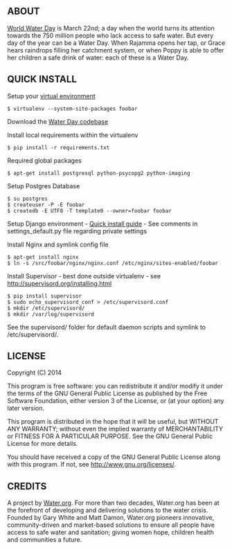 ABOUT
-----
[World Water Day](http://www.waterday.org/) is March 22nd; a day when the world
turns its attention towards the 750 million people who lack access to safe 
water. But every day of the year can be a Water Day. When Rajamma opens her
tap, or Grace hears raindrops filling her catchment system, or when Poppy is
able to offer her children a safe drink of water: each of these is a Water Day.

QUICK INSTALL
-------------
Setup your [virtual environment](http://www.virtualenv.org/)

    $ virtualenv --system-site-packages foobar

Download the [Water Day codebase](https://github.com/waterdotorg/waterday-2015/)

Install local requirements within the virtualenv

    $ pip install -r requirements.txt

Required global packages

    $ apt-get install postgresql python-psycopg2 python-imaging

Setup Postgres Database

    $ su postgres
    $ createuser -P -E foobar
    $ createdb -E UTF8 -T template0 --owner=foobar foobar

Setup Django environment - [Quick install guide](https://docs.djangoproject.com/en/1.6/intro/install/)
    - See comments in settings_default.py file regarding private settings
    
Install Nginx and symlink config file

    $ apt-get install nginx
    $ ln -s /src/foobar/nginx/nginx.conf /etc/nginx/sites-enabled/foobar

Install Supervisor
    - best done outside virtualenv
    - see http://supervisord.org/installing.html

    $ pip install supervisor
    $ sudo echo_supervisord_conf > /etc/supervisord.conf
    $ mkdir /etc/supervisord/
    $ mkdir /var/log/supervisord

See the supervisord/ folder for default daemon scripts and symlink 
to /etc/supervisord/. 

LICENSE
-------
Copyright (C) 2014

This program is free software: you can redistribute it and/or modify
it under the terms of the GNU General Public License as published by
the Free Software Foundation, either version 3 of the License, or
(at your option) any later version.

This program is distributed in the hope that it will be useful,
but WITHOUT ANY WARRANTY; without even the implied warranty of
MERCHANTABILITY or FITNESS FOR A PARTICULAR PURPOSE.  See the
GNU General Public License for more details.

You should have received a copy of the GNU General Public License
along with this program.  If not, see <http://www.gnu.org/licenses/>.


CREDITS
-------
A project by [Water.org](http://water.org/). For more than two decades,
Water.org has been at the forefront of developing and delivering solutions to 
the water crisis. Founded by Gary White and Matt Damon, Water.org pioneers 
innovative, community-driven and market-based solutions to ensure all people 
have access to safe water and sanitation; giving women hope, children health 
and communities a future.
